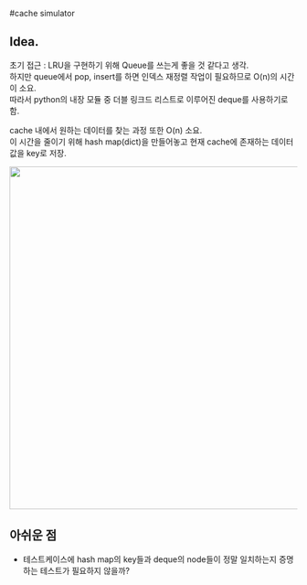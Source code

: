#cache simulator

## Idea.

초기 접근 : LRU을 구현하기 위해 Queue를 쓰는게 좋을 것 같다고 생각.<br/>
하지만 queue에서 pop, insert를 하면 인덱스 재정렬 작업이 필요하므로 O(n)의 시간이 소요. <br/>
따라서 python의 내장 모듈 중 더블 링크드 리스트로 이루어진 deque를 사용하기로 함.<br/>

cache 내에서 원하는 데이터를 찾는 과정 또한 O(n) 소요.<br/>
이 시간을 줄이기 위해 hash map(dict)을 만들어놓고 현재 cache에 존재하는 데이터값을 key로 저장.<br/>

<img src="https://github.com/moonimooni/images/blob/main/ezgif-2-f929d2977146.gif?raw=true" width=600>

<br />

## 아쉬운 점
- 테스트케이스에 hash map의 key들과 deque의 node들이 정말 일치하는지 증명하는 테스트가 필요하지 않을까? <br/>
